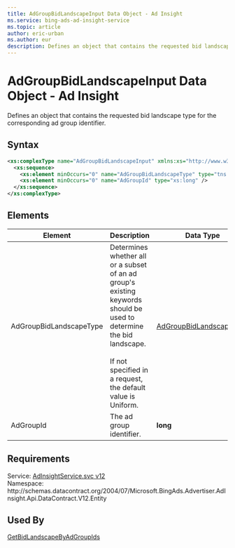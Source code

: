 ```yaml
---
title: AdGroupBidLandscapeInput Data Object - Ad Insight
ms.service: bing-ads-ad-insight-service
ms.topic: article
author: eric-urban
ms.author: eur
description: Defines an object that contains the requested bid landscape type for the corresponding ad group identifier.
---
```

# AdGroupBidLandscapeInput Data Object - Ad Insight
Defines an object that contains the requested bid landscape type for the corresponding ad group identifier.

## Syntax
```xml
<xs:complexType name="AdGroupBidLandscapeInput" xmlns:xs="http://www.w3.org/2001/XMLSchema">
  <xs:sequence>
    <xs:element minOccurs="0" name="AdGroupBidLandscapeType" type="tns:AdGroupBidLandscapeType" />
    <xs:element minOccurs="0" name="AdGroupId" type="xs:long" />
  </xs:sequence>
</xs:complexType>
```

## <a name="elements"></a>Elements

|Element|Description|Data Type|
|-----------|---------------|-------------|
|<a name="adgroupbidlandscapetype"></a>AdGroupBidLandscapeType|Determines whether all or a subset of an ad group's existing keywords should be used to determine the bid landscape.<br /><br />If not specified in a request, the default value is Uniform.|[AdGroupBidLandscapeType](adgroupbidlandscapetype.md)|
|<a name="adgroupid"></a>AdGroupId|The ad group identifier.|**long**|

## Requirements
Service: [AdInsightService.svc v12](https://adinsight.api.bingads.microsoft.com/Api/Advertiser/AdInsight/v11/AdInsightService.svc)  
Namespace: http\://schemas.datacontract.org/2004/07/Microsoft.BingAds.Advertiser.AdInsight.Api.DataContract.V12.Entity  

## Used By
[GetBidLandscapeByAdGroupIds](getbidlandscapebyadgroupids.md)  
